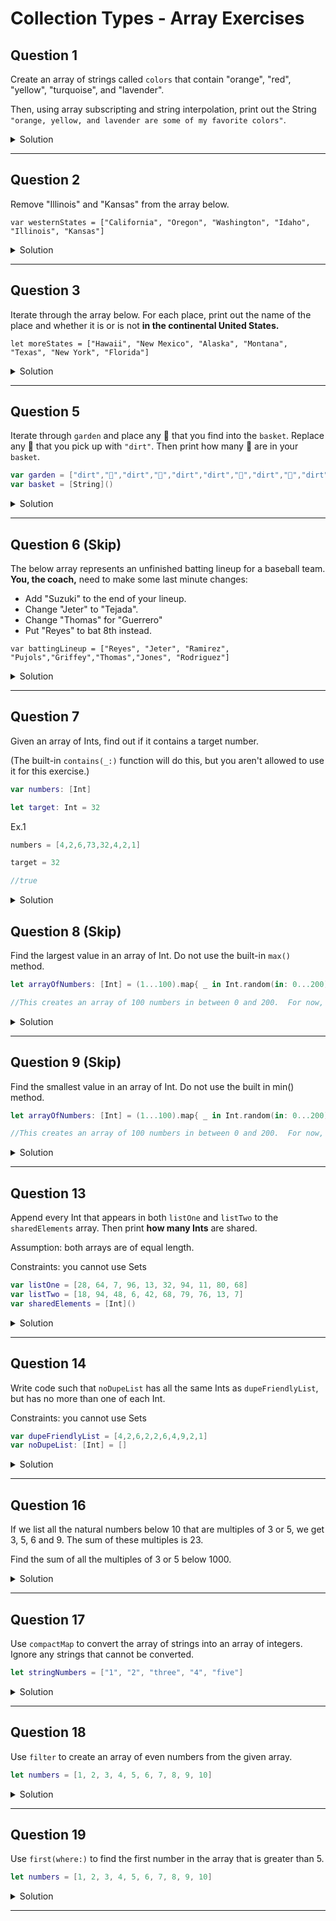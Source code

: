 # Collection Types - Array Exercises

## Question 1

Create an array of strings called `colors` that contain "orange", "red", "yellow", "turquoise", and "lavender".

Then, using array subscripting and string interpolation, print out the String `"orange, yellow, and lavender are some of my favorite colors"`.

<details> 
  <summary>Solution</summary> 
  
```swift 
var colors = ["orange", "red", "yellow", "turquoise", "lavender"]

print("\(colors[0]), \(colors[2]) and \(colors[colors.count - 1]) are some of my favorite colors")

// orange, yellow and lavender are some of my favorite colors
```
  
</details> 

***

## Question 2

Remove "Illinois" and "Kansas" from the array below.

`var westernStates = ["California", "Oregon", "Washington", "Idaho", "Illinois", "Kansas"]`


<details> 
  <summary>Solution</summary> 
  
```swift 
var westernStates = ["California", "Oregon", "Washington", "Idaho", "Illinois", "Kansas"]
westernStates = westernStates.dropLast(2)
print(westernStates) // ["California", "Oregon", "Washington", "Idaho"]
```
  
</details> 

***


## Question 3

Iterate through the array below. For each place, print out the name of the place and whether it is or is not **in the continental United States.**

`let moreStates = ["Hawaii", "New Mexico", "Alaska", "Montana", "Texas", "New York", "Florida"]`


<details> 
  <summary>Solution</summary> 
  
```swift 
let places = ["Hawaii", "New Mexico", "Athens", "Montana", "Texas", "New York", "Florida"]

for place in places {
  if state == "Hawaii" || state == "Athens" {
    print("\(place) is NOT in the continental United States.")
  } else {
    print("\(place) is in the continental United States.")
  }
}

/*
 Hawaii is NOT in the continental United States.
 New Mexico is in the continental United States.
 Athens is NOT in the continental United States.
 Montana is in the continental United States.
 Texas is in the continental United States.
 New York is in the continental United States.
 Florida is in the continental United States.
*/
```
  
</details> 

***


## Question 5

Iterate through `garden` and place any 🌷 that you find into the `basket`. Replace any 🌷 that you pick up with `"dirt"`. Then print how many 🌷 are in your `basket`.

```swift
var garden = ["dirt","🌷","dirt","🌷","dirt","dirt","🌷","dirt","🌷","dirt"]
var basket = [String]()
```


<details> 
  <summary>Solution</summary> 
  
```swift 
var garden = ["dirt","🌷","dirt","🌷","dirt","dirt","🌷","dirt","🌷","dirt"]
var basket = [String]()


for (index, str) in garden.enumerated() {
  if str == "🌷" {
    basket.append("🌷")
    garden[index] = "dirt"
  }
}

print(garden)
print("The basket now has \(basket.count) flowers 🌷")

/*
 ["dirt", "dirt", "dirt", "dirt", "dirt", "dirt", "dirt", "dirt", "dirt", "dirt"]
 The basket now has 4 flowers 🌷
*/
```
  
</details> 

***


## Question 6 (Skip)

The below array represents an unfinished batting lineup for a baseball team. **You, the coach,** need to make some last minute changes:

- Add "Suzuki" to the end of your lineup.
- Change "Jeter" to "Tejada".
- Change "Thomas" for "Guerrero"
- Put "Reyes" to bat 8th instead.

`var battingLineup = ["Reyes", "Jeter", "Ramirez", "Pujols","Griffey","Thomas","Jones", "Rodriguez"]`


<details> 
  <summary>Solution</summary> 
  
```swift 
var battingLineup = ["Reyes", "Jeter", "Ramirez", "Pujols","Griffey","Thomas","Jones", "Rodriguez"]

battingLineup.append("Suzuki")

for (index, player) in battingLineup.enumerated() {
  if player == "Jeter" {
    battingLineup[index] = "Tejada"
  }
  if player == "Thomas" {
    battingLineup[index] = "Guerrero"
  }
}

if let index = battingLineup.firstIndex(of: "Reyes") {
  battingLineup.remove(at: index)
  battingLineup.insert("Reyes", at: 7)
}

print(battingLineup)

// ["Tejada", "Ramirez", "Pujols", "Griffey", "Guerrero", "Jones", "Rodriguez", "Reyes", "Suzuki"]
```
  
</details> 

***

## Question 7

Given an array of Ints, find out if it contains a target number.  

(The built-in `contains(_:)` function will do this, but you aren't allowed to use it for this exercise.)


```swift
var numbers: [Int]

let target: Int = 32
```

Ex.1

```swift
numbers = [4,2,6,73,32,4,2,1]

target = 32

//true
```

<details> 
  <summary>Solution</summary> 
  
```swift 
//Solution 1
let numbers = [4,2,6,73,32,4,2,1]
let target = 32

var targetNumberFound = false
for num in numbers {
  if num == target {
    targetNumberFound = true
  }
}

print(targetNumberFound) // true

//Solution 2

let cast = ["Vivien", "Marlon", "Kim", "Karl"]
print(cast.contains("Marlon"))

```
  
</details> 


## Question 8 (Skip)

Find the largest value in an array of Int.  Do not use the built-in `max()` method.

```swift
let arrayOfNumbers: [Int] = (1...100).map{ _ in Int.random(in: 0...200)}.map{Int($0)}

//This creates an array of 100 numbers in between 0 and 200.  For now, you don't need to worry about how it does that.
```

<details> 
  <summary>Solution</summary> 
  
```swift 
let arrayOfNumbers: [Int] = (1...100).map{ _ in Int.random(in: 0...200)}.map{Int($0)}

print(arrayOfNumbers)

var largestValue = arrayOfNumbers[0]
for num in arrayOfNumbers {
  if num > largestValue {
    largestValue = num
  }
}

print("largest value is \(largestValue)")
// largest value is 199
```

</details> 

***


## Question 9 (Skip)

Find the smallest value in an array of Int.  Do not use the built in min() method.

```swift
let arrayOfNumbers: [Int] = (1...100).map{ _ in Int.random(in: 0...200)}.map{Int($0)}

//This creates an array of 100 numbers in between 0 and 200.  For now, you don't need to worry about how it does that.
```


<details> 
  <summary>Solution</summary> 
  
```swift 
let arrayOfNumbers: [Int] = (1...100).map{ _ in Int.random(in: 0...200)}.map{Int($0)}

print(arrayOfNumbers)

var smallestValue = arrayOfNumbers[0]
for num in arrayOfNumbers {
  if num < smallestValue {
    smallestValue = num
  }
}

print("smallest value is \(smallestValue)")
// smallest value is 0
```
  
</details> 

***


## Question 13

Append every Int that appears in both `listOne` and `listTwo` to the `sharedElements` array. Then print **how many Ints** are shared.

Assumption: both arrays are of equal length. 

Constraints: you cannot use Sets

```swift
var listOne = [28, 64, 7, 96, 13, 32, 94, 11, 80, 68]
var listTwo = [18, 94, 48, 6, 42, 68, 79, 76, 13, 7]
var sharedElements = [Int]()
```


<details> 
  <summary>Solution</summary> 
  
```swift 
var listOne = [28, 64, 7, 96, 13, 32, 94, 11, 80, 68]
var listTwo = [18, 94, 48, 6, 42, 68, 79, 76, 13, 7]
var sharedElements = [Int]()


for num in listOne {
  if listTwo.contains(num) {
    sharedElements.append(num)
  }
}

print("\(sharedElements) \(sharedElements.count) are shared")

```
  
</details> 

***

## Question 14

Write code such that `noDupeList` has all the same Ints as `dupeFriendlyList`, but has no more than one of each Int.

Constraints: you cannot use Sets

```swift
var dupeFriendlyList = [4,2,6,2,2,6,4,9,2,1]
var noDupeList: [Int] = []
```


<details> 
  <summary>Solution</summary> 
  
```swift 
var dupeFriendlyList = [4,2,6,2,2,6,4,9,2,1]
var noDupeList: [Int] = []

for num in dupeFriendlyList {
  if !noDupeList.contains(num) {
    noDupeList.append(num)
  }
}

print(noDupeList)
```
  
</details> 

***


## Question 16

If we list all the natural numbers below 10 that are multiples of 3 or 5, we get 3, 5, 6 and 9. The sum of these multiples is 23.

Find the sum of all the multiples of 3 or 5 below 1000.


<details> 
  <summary>Solution</summary> 
  
```swift 
var multiples = [Int]()
for num in 1..<1000 {
  if num % 3 == 0 || num % 5 == 0 {
    multiples.append(num)
  }
}

print(multiples)
```
  
</details> 

***

## Question 17

Use `compactMap` to convert the array of strings into an array of integers. Ignore any strings that cannot be converted.

```swift
let stringNumbers = ["1", "2", "three", "4", "five"]
```

<details> 
  <summary>Solution</summary> 
  
```swift 
let stringNumbers = ["1", "2", "three", "4", "five"]
let intNumbers = stringNumbers.compactMap { Int($0) }
print(intNumbers) // [1, 2, 4]
```
  
</details> 

***

## Question 18

Use `filter` to create an array of even numbers from the given array.

```swift
let numbers = [1, 2, 3, 4, 5, 6, 7, 8, 9, 10]
```

<details> 
  <summary>Solution</summary> 
  
```swift 
let numbers = [1, 2, 3, 4, 5, 6, 7, 8, 9, 10]
let evenNumbers = numbers.filter { $0 % 2 == 0 }
print(evenNumbers) // [2, 4, 6, 8, 10]
```
  
</details> 

***

## Question 19

Use `first(where:)` to find the first number in the array that is greater than 5.

```swift
let numbers = [1, 2, 3, 4, 5, 6, 7, 8, 9, 10]
```

<details> 
  <summary>Solution</summary> 
  
```swift 
let numbers = [1, 2, 3, 4, 5, 6, 7, 8, 9, 10]
if let firstNumberGreaterThanFive = numbers.first(where: { $0 > 5 }) {
  print(firstNumberGreaterThanFive) // 6
} else {
  print("No number greater than 5 found")
}
```
  
</details> 

***